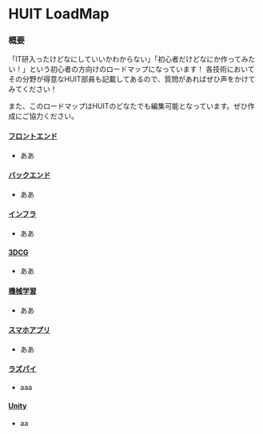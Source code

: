 # HUIT LoadMap 
### 概要
「IT研入ったけどなにしていいかわからない」「初心者だけどなにか作ってみたい！」という初心者の方向けのロードマップになっています！
各技術においてその分野が得意なHUIT部員も記載してあるので、質問があればぜひ声をかけてみてください！

また、このロードマップはHUITのどなたでも編集可能となっています。ぜひ作成にご協力ください。

#### [フロントエンド](https://github.com/Al-Mikan/HUIT_loadmap/edit/main/frontend/index.md)
  - ああ
#### [バックエンド](https://github.com/Al-Mikan/HUIT_loadmap/edit/main/backend/index.md)
  - ああ
#### [インフラ](https://github.com/Al-Mikan/HUIT_loadmap/edit/main/infrastructure.md)
  - ああ
#### [3DCG](https://github.com/Al-Mikan/HUIT_loadmap/edit/main/3DCG.md)
  - ああ
#### [機械学習](https://github.com/Al-Mikan/HUIT_loadmap/edit/main/AI.md)
  - ああ
#### [スマホアプリ](https://github.com/Al-Mikan/HUIT_loadmap/edit/main/application.md)
  - ああ
#### [ラズパイ](https://github.com/Al-Mikan/HUIT_loadmap/edit/main/raspberrypi.md)
  - aaa
#### [Unity](https://github.com/Al-Mikan/HUIT_loadmap/edit/main/unity.md)
  - aa



